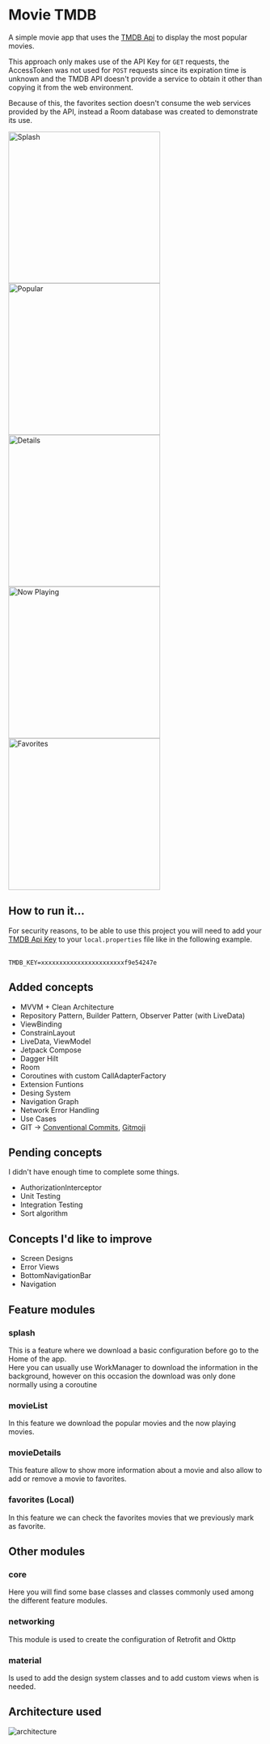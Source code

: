 # Movie TMDB
A simple movie app that uses the [TMDB Api](https://developer.themoviedb.org/reference/intro/getting-started) to display the most popular movies.</br>

This approach only makes use of the API Key for ```GET``` requests, the AccessToken was not used for ```POST``` requests since its expiration time is unknown and the TMDB API doesn't provide a service to obtain it other than copying it from the web environment.</br>

Because of this, the favorites section doesn't consume the web services provided by the API, instead a Room database was created to demonstrate its use.</br>

<img src="https://github.com/hugo-figueroa/Movie-TMDB/assets/33041982/b2c32429-c34d-4fb6-bcdb-68a4cf617df1" alt="Splash" width="300"/>
<img src="https://github.com/hugo-figueroa/Movie-TMDB/assets/33041982/785a3d30-7906-42f8-beef-921074ba8e0a" alt="Popular" width="300"/>
<img src="https://github.com/hugo-figueroa/Movie-TMDB/assets/33041982/51bb503a-5363-4765-a8ed-d9fa43df7a13" alt="Details" width="300"/>
<img src="https://github.com/hugo-figueroa/Movie-TMDB/assets/33041982/3843eb23-c55e-4262-b20e-b15958d7445a" alt="Now Playing" width="300"/>
<img src="https://github.com/hugo-figueroa/Movie-TMDB/assets/33041982/b92b8ab3-a0bb-4274-b378-693dd8047b84" alt="Favorites" width="300"/>

## How to run it...
For security reasons, to be able to use this project you will need to add your [TMDB Api Key](https://www.themoviedb.org/settings/api) to your ```local.properties``` file like in the following example. </br></br>

```TMDB_KEY=xxxxxxxxxxxxxxxxxxxxxxxf9e54247e```

## Added concepts
- MVVM + Clean Architecture
- Repository Pattern, Builder Pattern, Observer Patter (with LiveData)
- ViewBinding
- ConstrainLayout
- LiveData, ViewModel
- Jetpack Compose
- Dagger Hilt
- Room
- Coroutines with custom CallAdapterFactory
- Extension Funtions
- Desing System
- Navigation Graph
- Network Error Handling
- Use Cases
- GIT -> [Conventional Commits](https://www.conventionalcommits.org/en/v1.0.0/), [Gitmoji](https://gitmoji.dev/)

## Pending concepts
I didn't have enough time to complete some things.
- AuthorizationInterceptor
- Unit Testing
- Integration Testing
- Sort algorithm

## Concepts I'd like to improve
- Screen Designs
- Error Views
- BottomNavigationBar
- Navigation

## Feature modules

### splash
This is a feature where we download a basic configuration before go to the Home of the app. <br/> Here you can usually use WorkManager to download the information in the background, however on this occasion the download was only done normally using a coroutine
### movieList
In this feature we download the popular movies and the now playing movies.
### movieDetails
This feature allow to show more information about a movie and also allow to add or remove a movie to favorites.
### favorites (Local)
In this feature we can check the favorites movies that we previously mark as favorite.

## Other modules
### core
Here you will find some base classes and classes commonly used among the different feature modules.
### networking
This module is used to create the configuration of Retrofit and Okttp
### material
Is used to add the design system classes and to add custom views when is needed.

## Architecture used
![architecture](https://github.com/hugo-figueroa/hugo-figueroa/assets/33041982/fb915f19-5b48-4abe-8ce9-6266a54b85c4)
